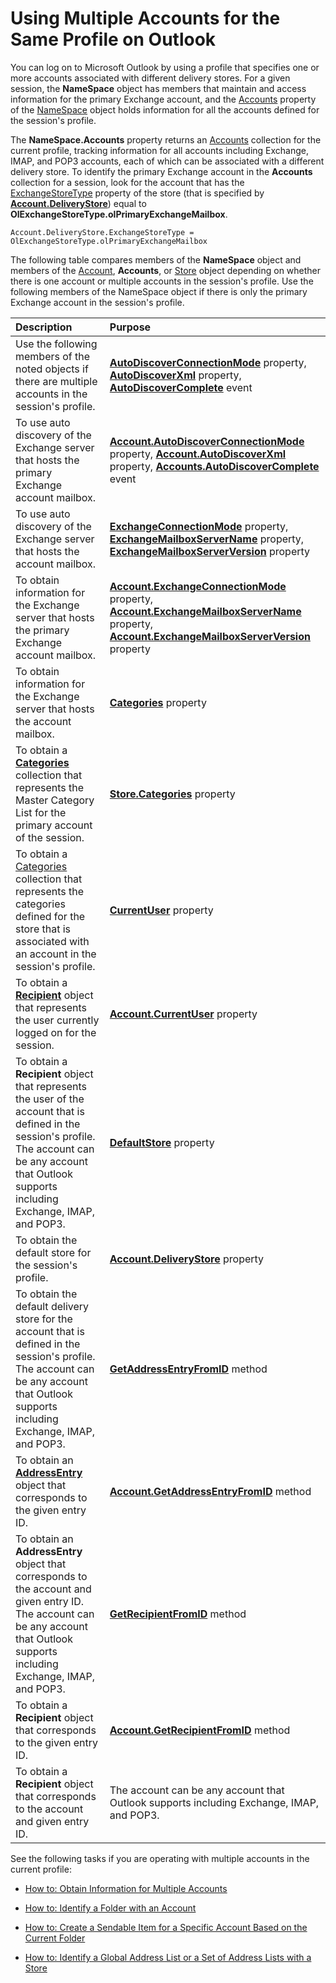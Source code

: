 
# Using Multiple Accounts for the Same Profile on Outlook

You can log on to Microsoft Outlook by using a profile that specifies one or more accounts associated with different delivery stores. For a given session, the  **NameSpace** object has members that maintain and access information for the primary Exchange account, and the [Accounts](80e969ea-d2cc-966d-5fe4-68d59951b5c9.md) property of the [NameSpace](f0dcaa19-07f5-5d42-a3bf-2e42b7885644.md) object holds information for all the accounts defined for the session's profile. 

The **NameSpace.Accounts** property returns an [Accounts](2510b7d7-5062-8ea3-dda4-b544d2882a2b.md) collection for the current profile, tracking information for all accounts including Exchange, IMAP, and POP3 accounts, each of which can be associated with a different delivery store. To identify the primary Exchange account in the **Accounts** collection for a session, look for the account that has the [ExchangeStoreType](ca6002bd-444d-a111-adca-6f8fafc37ea1.md) property of the store (that is specified by **[Account.DeliveryStore](181d52ff-7c48-af7b-dbec-3562f1c8801b.md)**) equal to  **OlExchangeStoreType.olPrimaryExchangeMailbox**.


```
Account.DeliveryStore.ExchangeStoreType = OlExchangeStoreType.olPrimaryExchangeMailbox
```

The following table compares members of the  **NameSpace** object and members of the [Account](f624438c-4e45-2822-18b6-bfe8074a33c0.md),  **Accounts**, or  [Store](1eb22fe9-8849-7476-5388-2515b48591b9.md) object depending on whether there is one account or multiple accounts in the session's profile. Use the following members of the NameSpace object if there is only the primary Exchange account in the session's profile. 

|**Description**|**Purpose**|
|:-----|:-----|
|Use the following members of the noted objects if there are multiple accounts in the session's profile.|**[AutoDiscoverConnectionMode](a73a71ca-0f40-3c7e-bb89-9d6a45775c6f.md)** property, **[AutoDiscoverXml](34834000-1f53-2bfb-7546-886c6e2716fd.md)** property, **[AutoDiscoverComplete](b7cac212-4d38-660e-0caf-48f97035f14a.md)** event|
|To use auto discovery of the Exchange server that hosts the primary Exchange account mailbox.|**[Account.AutoDiscoverConnectionMode](d9089143-caff-6e08-cc7d-f8659384d36e.md)** property, **[Account.AutoDiscoverXml](201c5aba-5cff-0934-a750-b4ac0cb30860.md)** property, **[Accounts.AutoDiscoverComplete](86738163-4fb3-b2f5-40bd-4704081d4564.md)** event|**Purpose**|
|To use auto discovery of the Exchange server that hosts the account mailbox.|**[ExchangeConnectionMode](4b9f7917-5340-cf72-d690-ac5a7b8d4792.md)** property, **[ExchangeMailboxServerName](027d8d2d-612d-8eda-a6af-aa8dd371013e.md)** property, **[ExchangeMailboxServerVersion](01e83a30-f574-1ff6-34de-85c14ecc09c1.md)** property|
|To obtain information for the Exchange server that hosts the primary Exchange account mailbox.|**[Account.ExchangeConnectionMode](40fee809-48ab-5788-819a-c61b6eb782a5.md)** property, **[Account.ExchangeMailboxServerName](f75354c9-3374-140f-63a6-ca04ce6101cb.md)** property, **[Account.ExchangeMailboxServerVersion](5bfd2c63-5a87-9225-a9a8-1771fc480f21.md)** property
|To obtain information for the Exchange server that hosts the account mailbox.|**[Categories](3963afca-3a7e-38d7-1347-7e1467be3a10.md)** property|
|To obtain a  **[Categories](319efa26-269d-9f2f-c8ec-33082e80a9e2.md)** collection that represents the Master Category List for the primary account of the session.|**[Store.Categories](597678d0-51f6-45d7-a98a-063344bbcff7.md)** property|
|To obtain a [Categories](319efa26-269d-9f2f-c8ec-33082e80a9e2.md) collection that represents the categories defined for the store that is associated with an account in the session's profile.|**[CurrentUser](d6884fcf-c1de-23f4-8d91-02c8f9fd5253.md)** property|
|To obtain a **[Recipient](8cee4d79-ec55-52a4-710b-6456944ca86d.md)** object that represents the user currently logged on for the session.|**[Account.CurrentUser](e17ab6a9-344e-b3bf-543c-07590c406a2b.md)** property|
|To obtain a  **Recipient** object that represents the user of the account that is defined in the session's profile. The account can be any account that Outlook supports including Exchange, IMAP, and POP3.|**[DefaultStore](4080e227-bd76-3168-7bc7-93fe04023a3b.md)** property|
|To obtain the default store for the session's profile.| **[Account.DeliveryStore](181d52ff-7c48-af7b-dbec-3562f1c8801b.md)** property|
|To obtain the default delivery store for the account that is defined in the session's profile. The account can be any account that Outlook supports including Exchange, IMAP, and POP3.|**[GetAddressEntryFromID](04e9d2c5-231d-35c8-eafa-0e58fbd7a2a1.md)** method|
|To obtain an **[AddressEntry](d4a0a85e-8bab-bc56-57bc-d70c3c570c8e.md)** object that corresponds to the given entry ID.| **[Account.GetAddressEntryFromID](5aa9c67e-579f-5519-ed38-c80009cf506b.md)** method|
|To obtain an  **AddressEntry** object that corresponds to the account and given entry ID. The account can be any account that Outlook supports including Exchange, IMAP, and POP3.|**[GetRecipientFromID](8475e869-ce1f-cd10-0c02-79a6dd5f9a8e.md)** method|
|To obtain a  **Recipient** object that corresponds to the given entry ID.|**[Account.GetRecipientFromID](7b97ce67-6015-ece6-de1b-6d4226be83aa.md)** method|
|To obtain a  **Recipient** object that corresponds to the account and given entry ID. |The account can be any account that Outlook supports including Exchange, IMAP, and POP3.|

See the following tasks if you are operating with multiple accounts in the current profile:

-  [How to: Obtain Information for Multiple Accounts](af587ee2-429a-252f-ecb6-2f058b9a37a8.md)
    
-  [How to: Identify a Folder with an Account](64dfbe81-933a-0929-e18c-a927156e50d4.md)
    
-  [How to: Create a Sendable Item for a Specific Account Based on the Current Folder](758e2e9c-3633-2e77-b9e0-14bb8078cf0b.md)
    
-  [How to: Identify a Global Address List or a Set of Address Lists with a Store](2cca6dc2-883d-b8cf-cd60-98614d2fb673.md)
    
